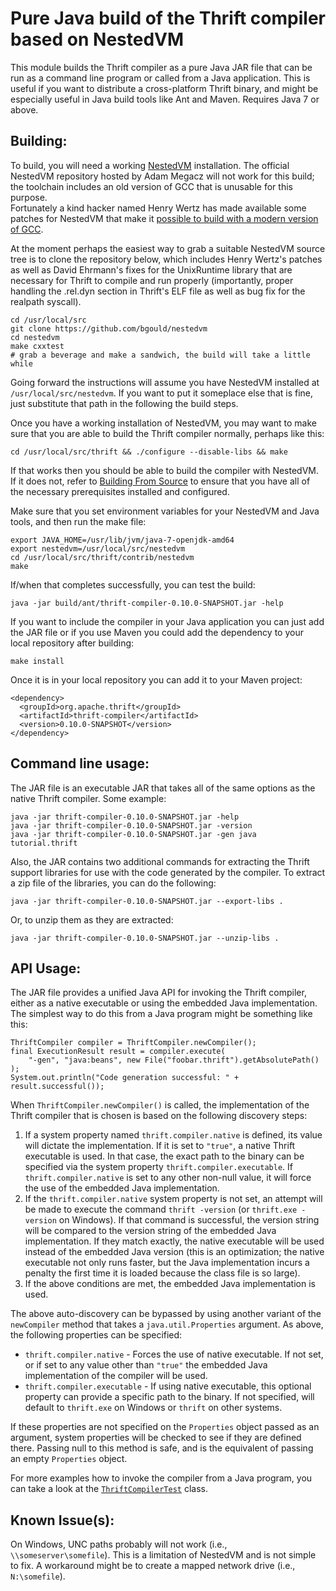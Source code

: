 Pure Java build of the Thrift compiler based on NestedVM
========================================================

This module builds the Thrift compiler as a pure Java JAR file that can be run
as a command line program or called from a Java application.  This is useful if
you want to distribute a cross-platform Thrift binary, and might be especially
useful in Java build tools like Ant and Maven.  Requires Java 7 or above.

Building:
---------

To build, you will need a working [NestedVM][1] installation.  The official 
NestedVM repository hosted by Adam Megacz will not work for this build; the 
toolchain includes an old version of GCC that is unusable for this purpose.  
Fortunately a kind hacker named Henry Wertz has made available some patches for
NestedVM that make it [possible to build with a modern version of GCC][2].

At the moment perhaps the easiest way to grab a suitable NestedVM source tree
is to clone the repository below, which includes Henry Wertz's patches as well
as David Ehrmann's fixes for the UnixRuntime library that are necessary for 
Thrift to compile and run properly (importantly, proper handling the .rel.dyn 
section in Thrift's ELF file as well as bug fix for the realpath syscall).

    cd /usr/local/src
    git clone https://github.com/bgould/nestedvm
    cd nestedvm
    make cxxtest
    # grab a beverage and make a sandwich, the build will take a little while

Going forward the instructions will assume you have NestedVM installed at
`/usr/local/src/nestedvm`.  If you want to put it someplace else that is fine,
just substitute that path in the following the build steps.

Once you have a working installation of NestedVM, you may want to make sure
that you are able to build the Thrift compiler normally, perhaps like this:

    cd /usr/local/src/thrift && ./configure --disable-libs && make

If that works then you should be able to build the compiler with NestedVM.  If
it does not, refer to [Building From Source][3] to ensure that you have all of
the necessary prerequisites installed and configured.

Make sure that you set environment variables for your NestedVM and Java tools,
and then run the make file:

    export JAVA_HOME=/usr/lib/jvm/java-7-openjdk-amd64
    export nestedvm=/usr/local/src/nestedvm
    cd /usr/local/src/thrift/contrib/nestedvm
    make

If/when that completes successfully, you can test the build:

    java -jar build/ant/thrift-compiler-0.10.0-SNAPSHOT.jar -help

If you want to include the compiler in your Java application you can just add
the JAR file or if you use Maven you could add the dependency to your local
repository after building:

    make install

Once it is in your local repository you can add it to your Maven project:

    <dependency>
      <groupId>org.apache.thrift</groupId>
      <artifactId>thrift-compiler</artifactId>
      <version>0.10.0-SNAPSHOT</version>
    </dependency>

Command line usage:
-------------------

The JAR file is an executable JAR that takes all of the same options as the 
native Thrift compiler.  Some example:

    java -jar thrift-compiler-0.10.0-SNAPSHOT.jar -help
	java -jar thrift-compiler-0.10.0-SNAPSHOT.jar -version
	java -jar thrift-compiler-0.10.0-SNAPSHOT.jar -gen java tutorial.thrift

Also, the JAR contains two additional commands for extracting the Thrift
support libraries for use with the code generated by the compiler.  To extract
a zip file of the libraries, you can do the following:

    java -jar thrift-compiler-0.10.0-SNAPSHOT.jar --export-libs .

Or, to unzip them as they are extracted:

    java -jar thrift-compiler-0.10.0-SNAPSHOT.jar --unzip-libs .

API Usage:
----------

The JAR file provides a unified Java API for invoking the Thrift compiler,
either as a native executable or using the embedded Java implementation.  The
simplest way to do this from a Java program might be something like this:

    ThriftCompiler compiler = ThriftCompiler.newCompiler();
    final ExecutionResult result = compiler.execute(
        "-gen", "java:beans", new File("foobar.thrift").getAbsolutePath()
    );
    System.out.println("Code generation successful: " + result.successful());

When `ThriftCompiler.newCompiler()` is called, the implementation of the Thrift
compiler that is chosen is based on the following discovery steps:

 1. If a system property named `thrift.compiler.native` is defined, its value
    will dictate the implementation.  If it is set to `"true"`, a native Thrift
    executable is used.  In that case, the exact path to the binary can be
    specified via the system property `thrift.compiler.executable`. If
    `thrift.compiler.native` is set to any other non-null value, it will force
    the use of the embedded Java implementation.
 2. If the `thrift.compiler.native` system property is not set, an attempt will
    be made to execute the command `thrift -version` (or  `thrift.exe -version`
    on Windows).  If that command is successful, the version string will be
    compared to the version string of the embedded Java implementation.  If
    they match exactly, the native executable will be used instead of the
    embedded Java version (this is an optimization; the native executable not
    only runs faster, but the Java implementation incurs a penalty the first
    time it is loaded because the class file is so large).
 3. If the above conditions are met, the embedded Java implementation is used.

The above auto-discovery can be bypassed by using another variant of the
`newCompiler` method that takes a `java.util.Properties` argument.  As above,
the following properties can be specified:

  * `thrift.compiler.native` - Forces the use of native executable.  If not set,
    or if set to any value other than `"true"` the embedded Java implementation
    of the compiler will be used.<br/>
  * `thrift.compiler.executable` - If using native executable, this optional 
    property can provide a specific path to the binary.  If not specified, will
    default to `thrift.exe` on Windows or `thrift` on other systems.

If these properties are not specified on the `Properties` object passed as an
argument, system properties will be checked to see if they are defined there.
Passing null to this method is safe, and is the equivalent of passing an empty
`Properties` object.

For more examples how to invoke the compiler from a Java program, you can
take a look at the [`ThriftCompilerTest`][4] class.

Known Issue(s):
---------------

On Windows, UNC paths probably will not work (i.e., `\\someserver\somefile`).
This is a limitation of NestedVM and is not simple to fix.  A workaround might
be to create a mapped network drive (i.e., `N:\somefile`).

[1]: http://nestedvm.ibex.org/
[2]: https://lists.hcoop.net/pipermail/nestedvm/2014-September/000151.html
[3]: http://thrift.apache.org/docs/BuildingFromSource
[4]: src/test/java/org/apache/thrift/compiler/ThriftCompilerTest.java
